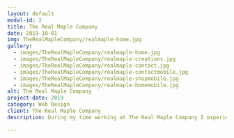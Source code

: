```yaml
---
layout: default
modal-id: 2
title: The Real Maple Company
date: 2019-10-01
img: TheRealMapleCompany/realmaple-home.jpg
gallery:
  - images/TheRealMapleCompany/realmaple-home.jpg
  - images/TheRealMapleCompany/realmaple-creations.jpg
  - images/TheRealMapleCompany/realmaple-contact.jpg
  - images/TheRealMapleCompany/realmaple-contactmobile.jpg
  - images/TheRealMapleCompany/realmaple-shopmobile.jpg
  - images/TheRealMapleCompany/realmaple-homemobile.jpg
alt: The Real Maple Company
project-date: 2019
category: Web Design
client: The Real Maple Company
description: During my time working at The Real Maple Company I experienced several different job roles. These included management of sales through multiple online selling platforms, running of company marketing campaigns, and the updating and maintenance of the company website. This gave me the opportunity to build upon my experience using website builders to create simple, user friendly websites for small businesses. I was responsible the updating of new products and company news as well as managing any inquires made through the site. This further developed my interest in website development and pushed me to study of HTML and CSS for knowledge of website design and well as JavaScript and PHP to expand my understanding of web development.

---
```

